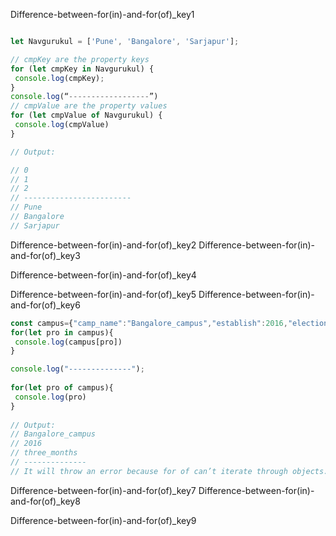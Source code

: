 Difference-between-for(in)-and-for(of)_key1
 
```javascript

let Navgurukul = ['Pune', 'Bangalore', 'Sarjapur'];

// cmpKey are the property keys
for (let cmpKey in Navgurukul) {
 console.log(cmpKey);
}
console.log(“------------------”)
// cmpValue are the property values
for (let cmpValue of Navgurukul) {
 console.log(cmpValue)
}

// Output:

// 0
// 1
// 2
// ------------------------
// Pune
// Bangalore
// Sarjapur

```

Difference-between-for(in)-and-for(of)_key2
Difference-between-for(in)-and-for(of)_key3


Difference-between-for(in)-and-for(of)_key4


Difference-between-for(in)-and-for(of)_key5
Difference-between-for(in)-and-for(of)_key6


```javascript
const campus={"camp_name":"Bangalore_campus","establish":2016,"election":"three_months"}
for(let pro in campus){
 console.log(campus[pro])
}

console.log("--------------");
 
for(let pro of campus){
 console.log(pro)
}
 
// Output:
// Bangalore_campus
// 2016
// three_months
// --------------
// It will throw an error because for of can’t iterate through objects.

```

Difference-between-for(in)-and-for(of)_key7
Difference-between-for(in)-and-for(of)_key8


Difference-between-for(in)-and-for(of)_key9
